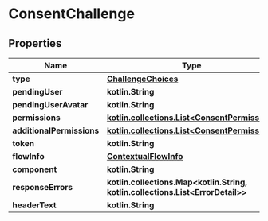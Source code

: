 
# ConsentChallenge

## Properties
Name | Type | Description | Notes
------------ | ------------- | ------------- | -------------
**type** | [**ChallengeChoices**](ChallengeChoices.md) |  | 
**pendingUser** | **kotlin.String** |  | 
**pendingUserAvatar** | **kotlin.String** |  | 
**permissions** | [**kotlin.collections.List&lt;ConsentPermission&gt;**](ConsentPermission.md) |  | 
**additionalPermissions** | [**kotlin.collections.List&lt;ConsentPermission&gt;**](ConsentPermission.md) |  | 
**token** | **kotlin.String** |  | 
**flowInfo** | [**ContextualFlowInfo**](ContextualFlowInfo.md) |  |  [optional]
**component** | **kotlin.String** |  |  [optional]
**responseErrors** | **kotlin.collections.Map&lt;kotlin.String, kotlin.collections.List&lt;ErrorDetail&gt;&gt;** |  |  [optional]
**headerText** | **kotlin.String** |  |  [optional]



